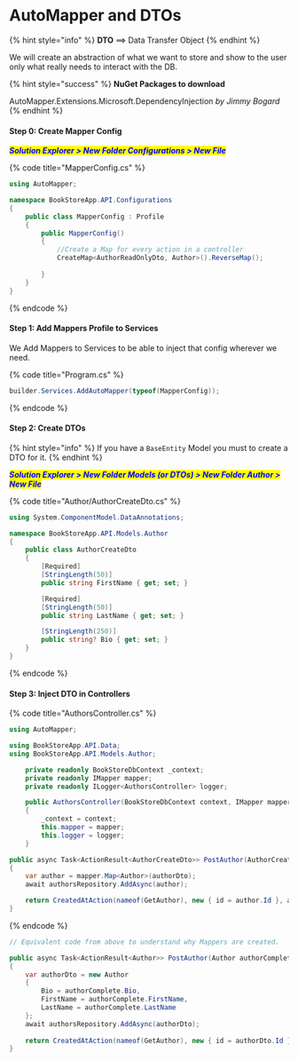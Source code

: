 # AutoMapper and DTOs

{% hint style="info" %}
**DTO** ==> Data Transfer Object
{% endhint %}

We will create an abstraction of what we want to store and show to the user only what really needs to interact with the DB.

{% hint style="success" %}
**NuGet Packages to download**

AutoMapper.Extensions.Microsoft.DependencyInjection _by Jimmy Bogard_
{% endhint %}

#### Step 0: Create Mapper Config

_<mark style="color:blue;">**Solution Explorer > New Folder Configurations > New File**</mark>_&#x20;

{% code title="MapperConfig.cs" %}
```csharp
using AutoMapper;

namespace BookStoreApp.API.Configurations
{
    public class MapperConfig : Profile
    {
        public MapperConfig()
        {
            //Create a Map for every action in a controller
            CreateMap<AuthorReadOnlyDto, Author>().ReverseMap();
            
        }
    }
}
```
{% endcode %}

#### Step 1: Add Mappers Profile to Services

We Add Mappers to Services to be able to inject that config wherever we need.

{% code title="Program.cs" %}
```csharp
builder.Services.AddAutoMapper(typeof(MapperConfig));
```
{% endcode %}

#### Step 2: Create DTOs

{% hint style="info" %}
If you have a `BaseEntity` Model you must to create a DTO for it.
{% endhint %}

_<mark style="color:blue;">**Solution Explorer > New Folder Models (or DTOs) > New Folder Author > New File**</mark>_

{% code title="Author/AuthorCreateDto.cs" %}
```csharp
using System.ComponentModel.DataAnnotations;

namespace BookStoreApp.API.Models.Author
{
    public class AuthorCreateDto
    {
        [Required]
        [StringLength(50)]
        public string FirstName { get; set; }

        [Required]
        [StringLength(50)]
        public string LastName { get; set; }

        [StringLength(250)]
        public string? Bio { get; set; }
    }
}
```
{% endcode %}

#### Step 3: Inject DTO in Controllers

{% code title="AuthorsController.cs" %}
```csharp
using AutoMapper;

using BookStoreApp.API.Data;
using BookStoreApp.API.Models.Author;

    private readonly BookStoreDbContext _context;
    private readonly IMapper mapper;
    private readonly ILogger<AuthorsController> logger;

    public AuthorsController(BookStoreDbContext context, IMapper mapper, ILogger<AuthorsController> logger))
    {
        _context = context;
        this.mapper = mapper;
        this.logger = logger;
    }

public async Task<ActionResult<AuthorCreateDto>> PostAuthor(AuthorCreateDto authorDto)
{
    var author = mapper.Map<Author>(authorDto);
    await authorsRepository.AddAsync(author);

    return CreatedAtAction(nameof(GetAuthor), new { id = author.Id }, author);  
}
```
{% endcode %}

```csharp
// Equivalent code from above to understand why Mappers are created.

public async Task<ActionResult<Author>> PostAuthor(Author authorComplete)
{
    var authorDto = new Author 
    {
        Bio = authorComplete.Bio,
        FirstName = authorComplete.FirstName,
        LastName = authorComplete.LastName
    };
    await authorsRepository.AddAsync(authorDto);
    
    return CreatedAtAction(nameof(GetAuthor), new { id = authorDto.Id }, authorDto);
}
```
